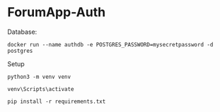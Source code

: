 # ForumApp-Auth

Database:

```docker run --name authdb -e POSTGRES_PASSWORD=mysecretpassword -d postgres```


Setup

```python3 -m venv venv```

```venv\Scripts\activate```

```pip install -r requirements.txt```
